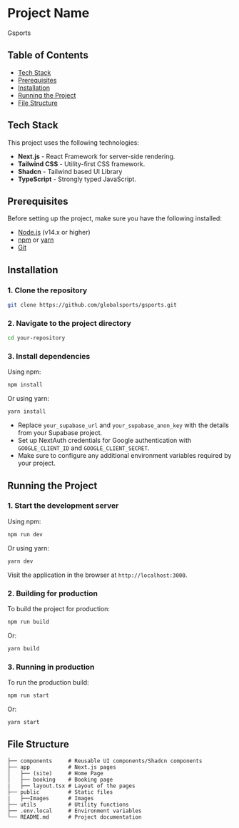 
# Project Name

Gsports

## Table of Contents

- [Tech Stack](#tech-stack)
- [Prerequisites](#prerequisites)
- [Installation](#installation)
- [Running the Project](#running-the-project)
- [File Structure](#file-structure)


## Tech Stack

This project uses the following technologies:

- **Next.js** - React Framework for server-side rendering.
- **Tailwind CSS** - Utility-first CSS framework.
- **Shadcn** - Tailwind based UI Library
- **TypeScript** - Strongly typed JavaScript.

## Prerequisites

Before setting up the project, make sure you have the following installed:

- [Node.js](https://nodejs.org/en/) (v14.x or higher)
- [npm](https://www.npmjs.com/) or [yarn](https://yarnpkg.com/)
- [Git](https://git-scm.com/)

## Installation

### 1. Clone the repository

```bash
git clone https://github.com/globalsports/gsports.git
```

### 2. Navigate to the project directory

```bash
cd your-repository
```

### 3. Install dependencies

Using npm:

```bash
npm install
```

Or using yarn:

```bash
yarn install
```


- Replace `your_supabase_url` and `your_supabase_anon_key` with the details from your Supabase project.
- Set up NextAuth credentials for Google authentication with `GOOGLE_CLIENT_ID` and `GOOGLE_CLIENT_SECRET`.
- Make sure to configure any additional environment variables required by your project.

## Running the Project

### 1. Start the development server

Using npm:

```bash
npm run dev
```

Or using yarn:

```bash
yarn dev
```

Visit the application in the browser at `http://localhost:3000`.

### 2. Building for production

To build the project for production:

```bash
npm run build
```

Or:

```bash
yarn build
```

### 3. Running in production

To run the production build:

```bash
npm run start
```

Or:

```bash
yarn start
```

## File Structure

```
├── components     # Reusable UI components/Shadcn components
├── app            # Next.js pages
│   ├── (site)     # Home Page
│   ├── booking    # Booking page
|   ├── layout.tsx # Layout of the pages
├── public         # Static files
|   ├──Images      # Images
├── utils          # Utility functions
├── .env.local     # Environment variables
└── README.md      # Project documentation
```
